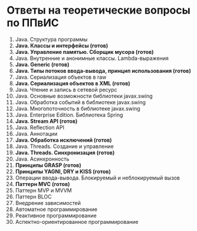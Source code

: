 # Ответы на теоретические вопросы по ППвИС

1. Java. Структура программы
2. **Java. Классы и интерфейсы (готов)**
3. **Java. Управление памятью. Сборщик мусора (готов)**
4. Java. Внутренние и анонимные классы. Lambda-выражения
5. **Java. Generic (готов)**
6. **Java. Типы потоков ввода-вывода, принцип использования (готов)**
7. Java. Сериализация объектов в raw
8. **Java. Сериализация объектов в XML (готов)**
9. Java. Чтение и запись в сетевой ресурс
10. Java. Основные возможности библиотеки javax.swing
11. Java. Обработка событий в библиотеке javax.swing
12. Java. Многопоточность в библиотеке javax.swing
13. Java. Enterprise Edition. Библиотека Spring
14. **Java. Stream API (готов)**
15. Java. Reflection API
16. Java. Аннотации
17. **Java. Обработка исключений (готов)**
18. Java. Threads. Создание и управление
19. **Java. Threads. Синхронизация (готов)**
20. Java. Асинхронность
21. **Принципы GRASP (готов)**
22. **Принципы YAGNI, DRY и KISS (готов)**
23. Операции ввода-вывода. Блокируемый и неблокируемый вызов
24. **Паттерн MVC (готов)**
25. Паттерн MVP и MVVM
26. Паттерн BLOC
27. Внедрение зависимостей
28. Автоматное программирование
29. Реактивное программирование
30. Аспектно-ориентированное программирование

